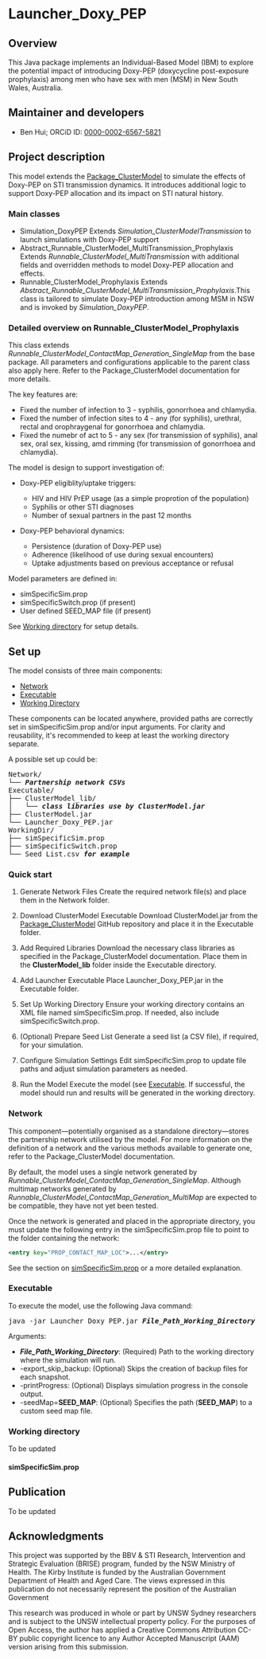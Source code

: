 # Launcher_Doxy_PEP

## Overview
This Java package implements an Individual-Based Model (IBM) to explore the potential impact of introducing Doxy-PEP (doxycycline post-exposure prophylaxis) among men who have sex with men (MSM) in New South Wales, Australia.

## Maintainer and developers
* Ben Hui; ORCiD ID: [0000-0002-6567-5821](https://orcid.org/0000-0002-6567-5821)

## Project description
This model extends the [Package_ClusterModel](https://github.com/The-Kirby-Institute/Package_ClusterModel) to simulate the effects of Doxy-PEP on STI transmission dynamics. It introduces additional logic to support Doxy-PEP allocation and its impact on STI natural history.

### Main classes
* Simulation_DoxyPEP 
  Extends _Simulation_ClusterModelTransmission_ to launch simulations with Doxy-PEP support
* Abstract_Runnable_ClusterModel_MultiTransmission_Prophylaxis 
  Extends _Runnable_ClusterModel_MultiTransmission_ with additional fields and overridden methods to model Doxy-PEP allocation and effects.     
* Runnable_ClusterModel_Prophylaxis
  Extends _Abstract_Runnable_ClusterModel_MultiTransmission_Prophylaxis_.This class is tailored to simulate Doxy-PEP introduction among MSM in NSW and is invoked by _Simulation_DoxyPEP_. 
  
### Detailed overview on Runnable_ClusterModel_Prophylaxis
This class extends _Runnable_ClusterModel_ContactMap_Generation_SingleMap_ from the base package. All parameters and configurations applicable to the parent class also apply here. Refer to the Package_ClusterModel documentation for more details.

The key features are:

* Fixed the number of infection to 3 - syphilis, gonorrhoea and chlamydia.
* Fixed the number of infection sites to 4 - any (for syphilis), urethral, rectal and orophraygenal for gonorrhoea and chlamydia. 
* Fixed the numebr of act to 5 - any sex (for transmission of syphilis), anal sex, oral sex, kissing, amd rimming (for transmission of gonorrhoea and chlamydia).

The model is design to support investigation of:
   
* Doxy-PEP eligiblity/uptake triggers:
  - HIV and HIV PrEP usage (as a simple proprotion of the population)
  - Syphilis or other STI diagnoses
  - Number of sexual partners in the past 12 months

* Doxy-PEP behavioral dynamics:
  - Persistence (duration of Doxy-PEP use)
  - Adherence (likelihood of use during sexual encounters)
  - Uptake adjustments based on previous acceptance or refusal
  
Model parameters are defined in:

* simSpecificSim.prop
* simSpecificSwitch.prop (if present)
* User defined SEED_MAP file (if present)

See [Working directory](#working-directory) for setup details.

## Set up
The model consists of three main components:

* [Network](#network)
* [Executable](#executable)
* [Working Directory](#working-directory)

These components can be located anywhere, provided paths are correctly set in simSpecificSim.prop and/or input arguments. For clarity and reusability, it's recommended to keep at least the working directory separate.

A possible set up could be:
<pre>
Network/
└── <b><i>Partnership network CSVs</i></b>
Executable/
├── ClusterModel_lib/
│   └── <b><i>class libraries use by ClusterModel.jar</i></b>
├── ClusterModel.jar
└── Launcher_Doxy_PEP.jar
WorkingDir/
├── simSpecificSim.prop
├── simSpecificSwitch.prop
└── Seed_List.csv <b><i>for example</i></b>
</pre>

### Quick start 

1. Generate Network Files
   Create the required network file(s) and place them in the Network folder.

2. Download ClusterModel Executable
   Download ClusterModel.jar from the [Package_ClusterModel](https://github.com/The-Kirby-Institute/Package_ClusterModel) GitHub repository and place it in the Executable folder.

3. Add Required Libraries
   Download the necessary class libraries as specified in the Package_ClusterModel documentation. Place them in the <b>ClusterModel_lib</b> folder inside the Executable directory.

4. Add Launcher Executable
   Place Launcher_Doxy_PEP.jar in the Executable folder.

5. Set Up Working Directory
   Ensure your working directory contains an XML file named simSpecificSim.prop. If needed, also include simSpecificSwitch.prop.

6. (Optional) Prepare Seed List
   Generate a seed list (a CSV file), if required, for your simulation.

7. Configure Simulation Settings
   Edit simSpecificSim.prop to update file paths and adjust simulation parameters as needed.

8. Run the Model
   Execute the model (see [Executable](#executable). If successful, the model should run and results will be generated in the working directory.


### Network
This component—potentially organised as a standalone directory—stores the partnership network utilised by the model. For more information on the definition of a network and the various methods available to generate one, refer to the Package_ClusterModel documentation.

By default, the model uses a single network generated by _Runnable_ClusterModel_ContactMap_Generation_SingleMap_. Although multimap networks generated by _Runnable_ClusterModel_ContactMap_Generation_MultiMap_ are expected to be compatible, they have not yet been tested.

Once the network is generated and placed in the appropriate directory, you must update the following entry in the simSpecificSim.prop file to point to the folder containing the network:
```xml
<entry key="PROP_CONTACT_MAP_LOC">...</entry>
``` 
See the section on [simSpecificSim.prop](#simspecificsimprop) or a more detailed explanation.
   
### Executable 
To execute the model, use the following Java command:
<pre>
java -jar Launcher_Doxy_PEP.jar <b><i>File_Path_Working_Directory</i></b> [-export_skip_backup] [-printProgress] [-seedMap=<b>SEED_MAP</b>]
</pre>
Arguments:
* <b><i>File_Path_Working_Directory</i></b>: (Required) Path to the working directory where the simulation will run.
* -export_skip_backup: (Optional) Skips the creation of backup files for each snapshot.
* -printProgress: (Optional) Displays simulation progress in the console output.
* -seedMap=<b>SEED_MAP</b>: (Optional) Specifies the path (<b>SEED_MAP</b>) to a custom seed map file.
 
### Working directory
To be updated


#### simSpecificSim.prop

## Publication
To be updated


## Acknowledgments 
This project was supported by the BBV & STI Research, Intervention and Strategic Evaluation (BRISE) program, funded by the NSW Ministry of Health. The Kirby Institute is funded by the Australian Government Department of Health and Aged Care. The views expressed in this publication do not necessarily represent the position of the Australian Government

This research was produced in whole or part by UNSW Sydney researchers and is subject to the UNSW intellectual property policy. For the purposes of Open Access, the author has applied a Creative Commons Attribution CC-BY public copyright licence to any Author Accepted Manuscript (AAM) version arising from this submission.
